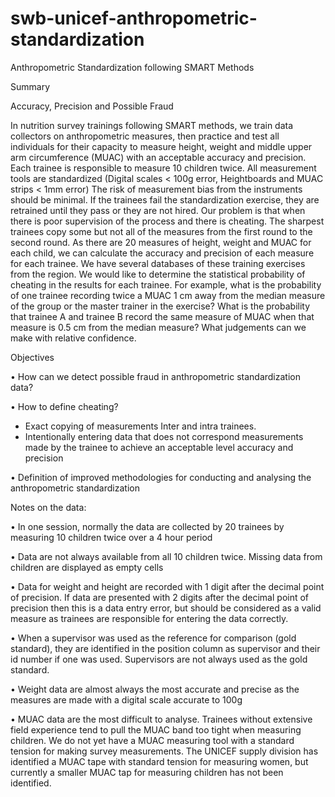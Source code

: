 # swb-unicef-anthropometric-standardization

Anthropometric Standardization following SMART Methods

Summary

Accuracy, Precision and Possible Fraud

In nutrition survey trainings following SMART methods, we train data collectors on anthropometric measures, then practice and test all individuals for their capacity to measure height, weight and middle upper arm circumference (MUAC) with an acceptable accuracy and precision. Each trainee is responsible to measure 10 children twice.  All measurement tools are standardized (Digital scales < 100g error, Heightboards and MUAC strips < 1mm error) The risk of measurement bias from the instruments should be minimal.   If the trainees fail the standardization exercise, they are retrained until they pass or they are not hired. Our problem is that when there is poor supervision of the process and there is cheating. The sharpest trainees copy some but not all of the measures from the first round to the second round.  As there are 20 measures of height, weight and MUAC for each child, we can calculate the accuracy and precision of each measure for each trainee.  We have several databases of these training exercises from the region. We would like to determine the statistical probability of cheating in the results for each trainee.   For example, what is the probability of one trainee recording twice a MUAC 1 cm away from the median measure of the group or the master trainer in the exercise?  What is the probability that trainee A and trainee B record the same measure of MUAC when that measure is 0.5 cm from the median measure? What judgements can we make with relative confidence. 
 
Objectives

•	How can we detect possible fraud in anthropometric standardization data?

•	How to define cheating? 
-	Exact copying of measurements Inter and intra trainees. 
-	Intentionally entering data that does not correspond measurements made by the trainee to achieve an acceptable level accuracy and precision

•	Definition of improved methodologies for conducting and analysing the anthropometric standardization

Notes on the data: 

•	In one session, normally the data are collected by 20 trainees by measuring 10 children twice over a 4 hour period

•	Data are not always available from all 10 children twice. Missing data from children are displayed as empty cells

•	Data for weight and height are recorded with 1 digit after the decimal point of precision.  If data are presented with 2 digits after the decimal point of precision then this is a data entry error, but should be considered as a valid measure as trainees are responsible for entering the data correctly. 

•	When a supervisor was used as the reference for comparison (gold standard), they are identified in the position column as supervisor and their id number if one was used.  Supervisors are not always used as the gold standard. 

•	Weight data are almost always the most accurate and precise as the measures are made with a digital scale accurate to 100g

•	MUAC data are the most difficult to analyse.  Trainees without extensive field experience tend to pull the MUAC band too tight when measuring children.  We do not yet have a MUAC measuring tool with a standard tension for making survey measurements.  The UNICEF supply division has identified a MUAC tape with standard tension for measuring women, but currently a smaller MUAC tap for measuring children has not been identified. 

